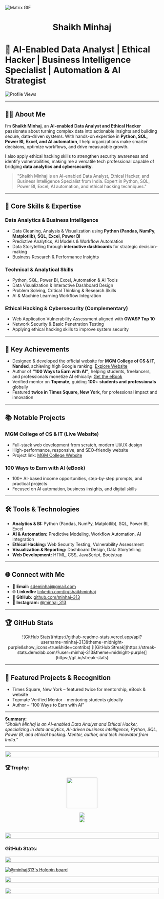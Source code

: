 ![Matrix GIF](https://miro.medium.com/v2/resize:fit:1400/1*xZrSvUrS-6zQQBfevGed2w.gif)

<h1 align="center">Shaikh Minhaj</h1>

# 🚀 AI-Enabled Data Analyst | Ethical Hacker | Business Intelligence Specialist | Automation & AI Strategist

![Profile Views](https://komarev.com/ghpvc/?username=minhaj-313&label=Profile%20views&color=0e75b6&style=flat)

---

## 👨‍💻 About Me

I’m **Shaikh Minhaj**, an **AI-enabled Data Analyst and Ethical Hacker** passionate about turning complex data into actionable insights and building secure, data-driven systems. With hands-on expertise in **Python, SQL, Power BI, Excel, and AI automation**, I help organizations make smarter decisions, optimize workflows, and drive measurable growth.  

I also apply ethical hacking skills to strengthen security awareness and identify vulnerabilities, making me a versatile tech professional capable of bridging **data analytics and cybersecurity**.  

>  "Shaikh Minhaj is an AI-enabled Data Analyst, Ethical Hacker, and Business Intelligence Specialist from India. Expert in Python, SQL, Power BI, Excel, AI automation, and ethical hacking techniques."

---

## 🔑 Core Skills & Expertise

### **Data Analytics & Business Intelligence**
- Data Cleaning, Analysis & Visualization using **Python (Pandas, NumPy, Matplotlib)**, **SQL**, **Excel**, **Power BI**  
- Predictive Analytics, AI Models & Workflow Automation  
- Data Storytelling through **interactive dashboards** for strategic decision-making  
- Business Research & Performance Insights  

### **Technical & Analytical Skills**
- Python, SQL, Power BI, Excel, Automation & AI Tools  
- Data Visualization & Interactive Dashboard Design  
- Problem Solving, Critical Thinking & Research Skills  
- AI & Machine Learning Workflow Integration  

### **Ethical Hacking & Cybersecurity (Complementary)**
- Web Application Vulnerability Assessment aligned with **OWASP Top 10**  
- Network Security & Basic Penetration Testing  
- Applying ethical hacking skills to improve system security  
---

## 🌟 Key Achievements

- Designed & developed the official website for **MGM College of CS & IT, Nanded**, achieving high Google ranking: [Explore Website](https://www.mgmccsit.ac.in/)  
- Author of **“100 Ways to Earn with AI”**, helping students, freelancers, and professionals monetize AI ethically: [Get the eBook](https://synapsiumtechnologies.tech/ebook.html)  
- Verified mentor on **Topmate**, guiding **100+ students and professionals** globally  
- Featured **twice in Times Square, New York**, for professional impact and innovation  

---

## 📚 Notable Projects

### MGM College of CS & IT (Live Website)
- Full-stack web development from scratch, modern UI/UX design  
- High-performance, responsive, and SEO-friendly website  
- Project link: [MGM College Website](https://www.mgmccsit.ac.in/)

### 100 Ways to Earn with AI (eBook)
- 100+ AI-based income opportunities, step-by-step prompts, and practical projects  
- Focused on AI automation, business insights, and digital skills  

---

## 🛠️ Tools & Technologies

- **Analytics & BI:** Python (Pandas, NumPy, Matplotlib), SQL, Power BI, Excel  
- **AI & Automation:** Predictive Modeling, Workflow Automation, AI Integration  
- **Ethical Hacking:** Web Security Testing, Vulnerability Assessment  
- **Visualization & Reporting:** Dashboard Design, Data Storytelling  
- **Web Development:** HTML, CSS, JavaScript, Bootstrap

---

## 🌐 Connect with Me

- 📧 **Email:** [sdeminhaj@gmail.com](mailto:sdeminhaj@gmail.com)  
- 🌐 **LinkedIn:** [linkedin.com/in/shaikhminhaj](https://linkedin.com/in/shaikhminhaj)  
- 🐙 **GitHub:** [github.com/minhaj-313](https://github.com/minhaj-313)  
- 📸 **Instagram:** [@minhaj_313](https://instagram.com/minhaj_313) 

---

## 🏆 GitHub Stats

<div align="center">
![GitHub Stats](https://github-readme-stats.vercel.app/api?username=minhaj-313&theme=midnight-purple&show_icons=true&hide=contribs)
[![GitHub Streak](https://streak-stats.demolab.com/?user=minhaj-313&theme=midnight-purple)](https://git.io/streak-stats)
</div>

---

## 🔗 Featured Projects & Recognition

- Times Square, New York – featured twice for mentorship, eBook & website  
- Topmate Verified Mentor – mentoring students globally  
- Author – “100 Ways to Earn with AI”  

---

**Summary:**  
*"Shaikh Minhaj is an AI-enabled Data Analyst and Ethical Hacker, specializing in data analytics, AI-driven business intelligence, Python, SQL, Power BI, and ethical hacking. Mentor, author, and tech innovator from India."*

---
 


<img src="https://i.imgur.com/dBaSKWF.gif" height="20" width="100%">

<h3 align="left">🏆Trophy:</h3>

<p align="center">
<img src="https://media.tenor.com/0ENB5HuTH0gAAAAi/trophy-beker.gif"  width="100px" height="100px"></p>
  
<div align="center">
<img src="https://github-profile-trophy.vercel.app/?username=minhaj-313&theme=matrix&no-bg=true&no-frame=true&row=1&column=4&title=MultiLanguage,Commits,PullRequest,Reviews">
 </div>

<div align="center">
<img src="https://github-profile-trophy.vercel.app/?username=minhaj-313&theme=matrix&no-bg=true&no-frame=true&row=1&column=4&title=Repositories,Organizations,Stars,Followers">
 </div>
 <br><br>

<img src="https://i.imgur.com/dBaSKWF.gif" height="20" width="100%">

<h3 align="left">GitHub Stats:</h3>
<div align="center">

</div>
<img src="https://i.imgur.com/dBaSKWF.gif" height="20" width="100%">

[![@minhaj313's Holopin board](https://holopin.me/minhaj313)](https://holopin.io/@minhaj313)

<img src="https://i.imgur.com/dBaSKWF.gif" height="20" width="100%">
    <br> 
    <br>
<img src="https://i.imgur.com/dBaSKWF.gif" height="20" width="100%">
